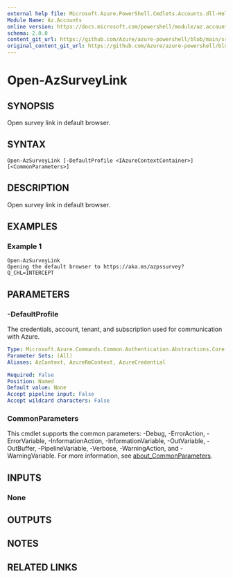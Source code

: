 ```yaml
---
external help file: Microsoft.Azure.PowerShell.Cmdlets.Accounts.dll-Help.xml
Module Name: Az.Accounts
online version: https://docs.microsoft.com/powershell/module/az.accounts/open-azsurveylink
schema: 2.0.0
content_git_url: https://github.com/Azure/azure-powershell/blob/main/src/Accounts/Accounts/help/Open-AzSurveyLink.md
original_content_git_url: https://github.com/Azure/azure-powershell/blob/main/src/Accounts/Accounts/help/Open-AzSurveyLink.md
---
```


# Open-AzSurveyLink

## SYNOPSIS
Open survey link in default browser.

## SYNTAX

```
Open-AzSurveyLink [-DefaultProfile <IAzureContextContainer>] [<CommonParameters>]
```

## DESCRIPTION
Open survey link in default browser.

## EXAMPLES

### Example 1
```
Open-AzSurveyLink
Opening the default browser to https://aka.ms/azpssurvey?Q_CHL=INTERCEPT
```

## PARAMETERS

### -DefaultProfile
The credentials, account, tenant, and subscription used for communication with Azure.

```yaml
Type: Microsoft.Azure.Commands.Common.Authentication.Abstractions.Core.IAzureContextContainer
Parameter Sets: (All)
Aliases: AzContext, AzureRmContext, AzureCredential

Required: False
Position: Named
Default value: None
Accept pipeline input: False
Accept wildcard characters: False
```

### CommonParameters
This cmdlet supports the common parameters: -Debug, -ErrorAction, -ErrorVariable, -InformationAction, -InformationVariable, -OutVariable, -OutBuffer, -PipelineVariable, -Verbose, -WarningAction, and -WarningVariable. For more information, see [about_CommonParameters](http://go.microsoft.com/fwlink/?LinkID=113216).

## INPUTS

### None

## OUTPUTS

## NOTES

## RELATED LINKS
